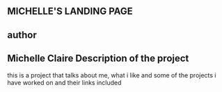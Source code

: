 MICHELLE'S LANDING PAGE
---------
author
----
Michelle Claire
Description of the project
----
this is a project that talks about me, what i like and some of the projects i have worked on and their links included
